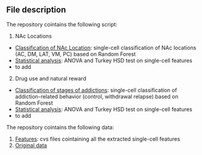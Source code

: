 ## **File description**

The repository cointains the following script:
1) NAc Locations
 - [Classification of NAc Location](https://github.com/MichelaMarini/Morphological-analysis-of-astrocytes/blob/main/classification_anatomical_location.py): single-cell classification of NAc locations (AC, DM, LAT, VM, PC) based on Random Forest
 - [Statistical analysis](https://github.com/MichelaMarini/Morphological-analysis-of-astrocytes/blob/main/statistical_analysis_NAc_Location.py): ANOVA and Turkey HSD test on single-cell features
- to add
2) Drug use and natural reward
  - [Classification of stages of addictions](https://github.com/MichelaMarini/Morphological-analysis-of-astrocytes/blob/main/classification_drug_use_natural_reward.py): single-cell classification of addiction-related behavior (control, withdrawal relapse) based on Random Forest
  - [Statistical analysis](https://github.com/MichelaMarini/Morphological-analysis-of-astrocytes/blob/main/statistical_analysis_drug_use_natural_reward.py): ANOVA and Turkey HSD test on single-cell features
  - to add

The repository cointains the following data: 
1) [Features](https://github.com/MichelaMarini/Morphological-analysis-of-astrocytes/tree/main/r): cvs files cointaining all the extracted single-cell features 
2) [Original data](https://github.com/MichelaMarini/Morphological-analysis-of-astrocytes/releases/tag/v.1.0.0)

<!--  ## **Running on Colab**
A friendly-user Google Colab version is designed for running the code.
[![Open Google Colab](https://colab.research.google.com/assets/colab-badge.svg)](https://github.com/dlabate/SPACe/blob/main/SPACe_colab.ipynb) -->
